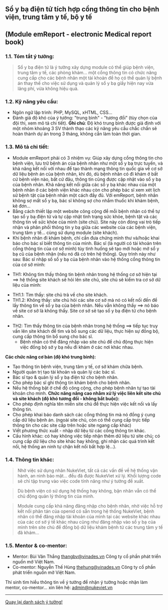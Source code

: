## Sổ y bạ điện tử tích hợp cổng thông tin cho bệnh viện, trung tâm y tế, bộ y tế ##
## (Module emReport - electronic Medical report book) ##
### 1.1.	Tóm tắt ý tưởng: ###
> Sổ y bạ điện tử là ý tưởng xây dựng module có thể giúp bệnh viện, trung tâm y tế, các phòng khám... một cổng thông tin có chức năng cung cấp cho các bệnh nhân một tài khoản để họ có thể quản lý bệnh án thay thế cho việc sử dụng và quản lý sổ y bạ giấy hiện nay vừa lãng phí, vừa không hiệu quả.
### 1.2.	Kỹ năng yêu cầu: ###
  * Ngôn ngữ lập trình: PHP, MySQL, xHTML, CSS…
  * Đánh giá độ khó của ý tưởng: "trung bình" - "tương đối" (tùy chọn của đội thi, xem mô tả chi tiết).
**Ghi chú**: Độ khó trung bình được giả định với một nhóm khoảng 3 SV thành thạo các kỹ năng yêu cầu chắc chắn sẽ hoàn thành dự án trong 3 tháng, không cần làm toàn thời gian.
### 1.3.	Mô tả chi tiết: ###
  * Module emReport phải có 3 nhiệm vụ: Giúp xây dựng cổng thông tin cho bệnh viện, lưu trữ bệnh án của bệnh nhân như một sổ y bạ trực tuyến, và khả năng kết nối với nhau để tạo thành mạng thông tin quốc gia về cơ sở dữ liệu bệnh án của bệnh nhân, khi đó, dù bệnh nhân có đi khám ở bất cứ bệnh viện nào, bất cứ đâu, thông tin cũng được cập nhật vào sổ y bạ của bệnh nhân. Khả năng kết nối giữa các sổ y bạ khác nhau của một bệnh nhân ở các bệnh viện khác nhau còn cho phép bác sĩ xem xét lịch sử bệnh tật của bệnh nhân một cách đầy đủ. Với emReport, bệnh nhân không sợ mất sổ y bạ, bác sĩ không sợ cho nhầm thuốc khi khám bệnh, kê đơn...
  * Bằng cách thiết lập một website công cộng để mỗi bệnh nhân có thể tự tạo sổ y bạ điện tử và tự cập nhật tình trạng sức khỏe, bệnh tật và các thông tin về sức khỏe của mình (site chủ). Site này còn đóng vai trò tiếp nhận và phân phối thông tin y bạ giữa các website của các bệnh viện, trung tâm y tế... cùng sử dụng module (site khách).
  * Khi bệnh nhân đi khám bệnh, chỉ cần đưa chứng minh thư và/hoặc khai báo cho bác sĩ biết thông tin của mình. Bác sĩ (là người có tài khoản trên cổng thông tin của cơ sở mình) tùy tình huống sẽ tạo mới hoặc mở sổ y bạ cũ của bệnh nhân (nếu nó đã có trên hệ thống). Quy trình này như sau: Bác sĩ nhập số sổ y bạ của bệnh nhân vào hệ thống cổng thông tin của cơ sở mình:
- TH1: Không tìm thấy thông tin bệnh nhân trong hệ thống cơ sở hiện tại ==> hệ thống site khách sẽ hỏi lên site chủ, site chủ sẽ kiểm tra cơ sở dữ liệu của mình:
+ TH1.1: Tìm thấy: site chủ trả về cho site khách.
+ TH1.2: Không thấy: site chủ hỏi các site cơ sở mà nó có kết nối đến để lấy thông tin về sổ y bạ của bệnh nhân. Nếu vẫn không thấy ==> nó báo về site cơ sở là không thấy. Site cơ sở sẽ tạo sổ y bạ điện tử cho bệnh nhân.
- TH2: Tìm thấy thông tin của bệnh nhân trong hệ thống ==> tiếp tục truy vấn lên site khách để tìm và bổ sung các dữ liệu, thực hiện sự đồng bộ, cung cấp thông tin bổ sung cho bác sĩ.
  * Bệnh nhân có thể đăng nhập vào site chủ để chủ động thực hiện việc đồng bộ sở y bạ nếu đi khám ở các nơi khác nhau.

**Các chức năng cơ bản (độ khó trung bình):**
  * Tạo thông tin bệnh viện, trung tâm y tế, cơ sở khám chữa bệnh.
  * Người quản trị tạo tài khoản và quản lý các bác sĩ.
  * Bác sĩ tạo & quản lý sổ y bạ điện tử cho bệnh nhân.
  * Cho phép bác sĩ ghi thông tin khám bệnh cho bệnh nhân.
  * Nếu hệ thống bật ở chế độ công cộng, cho phép bệnh nhân tự tạo tài khoản cho mình.
**Chức năng nâng cao nhằm xử lý việc liên kết site chủ và site khách (độ khó tương đối - không bắt buộc):**
  * Cho phép định nghĩa tên miền site chủ để thực hiện việc kết nối và lấy thông tin.
  * Cho phép khai báo danh sách các cổng thông tin mà nó đồng ý cung cấp dữ liệu bệnh án. (ngoài site chủ, còn có thể cung cấp trực tiếp thông tin cho các site cấp trên hoặc site ngang cấp khác)
  * Viết phương thức xuất - nhập dữ liệu từ các cổng thông tin khác.
  * Cấu hình khác: có hay không việc tiếp nhận thêm dữ liệu từ site chủ; có cung cấp dữ liệu cho site khác hay không, ghi nhận các quá trình kết nối, hệ thống an ninh tự chặn kết nối bất hợp lệ…).
### 1.4.	Thông tin khác: ###
> Nhờ việc sử dụng nhân NukeViet, tất cả các vấn đề về hệ thống vận hành, an ninh bảo mật… đều đã được NukeViet xử lý. Khối lượng code sẽ chỉ tập trung vào việc code tính năng như ý tưởng đề xuất.

> Dù bệnh viện có sử dụng hệ thống hay không, bận nhân vẫn có thể chủ động quản lý thông tin của mình.

> Module cung cấp khả năng đăng nhập cho bệnh nhân, nhờ việc hỗ trợ kết nối phân tán của openid có sẵn trong hệ thống NukeViet, bệnh nhân có thể đăng nhập tài khoản của mình tại các website khác nhau của các cơ sở ý tế khác nhau cũng như đăng nhập vào sổ y bạ của mình trên site chủ để đồng bộ dữ liệu khám bệnh từ các trung tâm y tế đã khám...

### 1.5.	Mentor & co-mentor: ###
  * Mentor: Bùi Văn Thắng <thangbv@vinades.vn> Công ty cổ phần phát triển nguồn mở Việt Nam.
  * Co-mentor: Nguyễn Thế Hùng <thehung@vinades.vn> Công ty cổ phần phát triển nguồn mở Việt Nam.

Thí sinh tìm hiểu thông tin về ý tưởng để nhận ý tưởng hoặc nhận làm mentor, co-mentor... xin liên hệ: admin@nukeviet.vn

---

[Quay lại danh sách ý tưởng!](http://code.google.com/p/nuke-viet/wiki/ideasMHST2011)